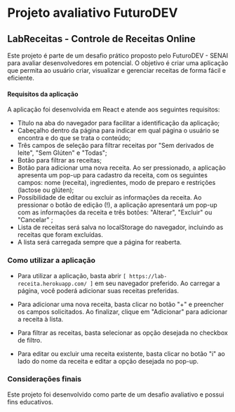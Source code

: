 # Projeto avaliativo FuturoDEV

## LabReceitas - Controle de Receitas Online

Este projeto é parte de um desafio prático proposto pelo FuturoDEV - SENAI para avaliar desenvolvedores em potencial. O objetivo é criar uma aplicação que permita ao usuário criar, visualizar e gerenciar receitas de forma fácil e eficiente.

#### Requisitos da aplicação

A aplicação foi desenvolvida em React e atende aos seguintes requisitos:

- Título na aba do navegador para facilitar a identificação da aplicação;
- Cabeçalho dentro da página para indicar em qual página o usuário se encontra e do que se trata o conteúdo;
- Três campos de seleção para filtrar receitas por "Sem derivados de leite", "Sem Glúten" e "Todas";
- Botão para filtrar as receitas;
- Botão para adicionar uma nova receita. Ao ser pressionado, a aplicação apresenta um pop-up para cadastro da receita, com os seguintes campos: nome (receita), ingredientes, modo de preparo e restrições (lactose ou glúten);
- Possibilidade de editar ou excluir as informações da receita. Ao pressionar o botão de edição (!), a aplicação apresentará um pop-up com as informações da receita e três botões: "Alterar", "Excluir" ou "Cancelar" ;
- Lista de receitas será salva no localStorage do navegador, incluindo as receitas que foram excluídas.
- A lista será carregada sempre que a página for reaberta.

### Como utilizar a aplicação

- Para utilizar a aplicação, basta abrir `[ https://lab-receita.herokuapp.com/ ]` em seu navegador preferido. Ao carregar a página, você poderá adicionar suas receitas preferidas.

- Para adicionar uma nova receita, basta clicar no botão "+" e preencher os campos solicitados. Ao finalizar, clique em "Adicionar" para adicionar a receita à lista.

- Para filtrar as receitas, basta selecionar as opção desejada no checkbox de filtro.

- Para editar ou excluir uma receita existente, basta clicar no botão "i" ao lado do nome da receita e editar a opção desejada no pop-up.

### Considerações finais

Este projeto foi desenvolvido como parte de um desafio avaliativo e possui fins educativos.
